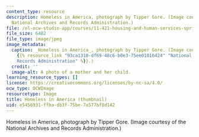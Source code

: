 ```yaml
---
content_type: resource
description: Homeless in America, photograph by Tipper Gore. (Image courtesy of the
  National Archives and Records Administration.)
file: /ol-ocw-studio-app/courses/11-421-housing-and-human-services-spring-2005/e5456931ffbadb3f75be7a577bf8d142_11-421s05-th.jpg
file_size: 6482
file_type: image/jpeg
image_metadata:
  caption: _Homeless in America_, photograph by Tipper Gore. (Image courtesy of the
    {{% resource_link "93ca1310-df69-48c6-b0e3-75ee01016424" "National Archives and
    Records Administration" %}}.)
  credit: ''
  image-alt: A photo of a mother and her child.
learning_resource_types: []
license: https://creativecommons.org/licenses/by-nc-sa/4.0/
ocw_type: OCWImage
resourcetype: Image
title: Homeless in America (thumbnail)
uid: e5456931-ffba-db3f-75be-7a577bf8d142
---
```

Homeless in America, photograph by Tipper Gore. (Image courtesy of the National Archives and Records Administration.)